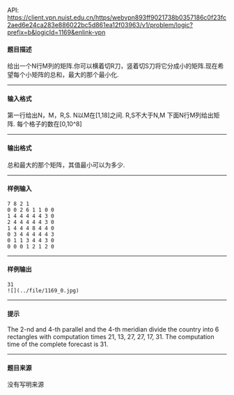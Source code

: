 API: https://client.vpn.nuist.edu.cn/https/webvpn893ff9021738b0357186c0f23fc2aed6e24ca283e886022bc5d861ea12f03963/v1/problem/logic?prefix=b&logicId=1169&enlink-vpn

#### 题目描述

给出一个N行M列的矩阵.你可以横着切R刀，竖着切S刀将它分成小的矩阵.现在希望每个小矩阵的总和，最大的那个最小化.

---

#### 输入格式

第一行给出N，M，R,S. N以M在\[1,18\]之间. R,S不大于N,M 下面N行M列给出矩阵. 每个格子的数在\[0,10^8\]

---

#### 输出格式

总和最大的那个矩阵，其值最小可以为多少.

---

#### 样例输入
```
7 8 2 1
0 0 2 6 1 1 0 0
1 4 4 4 4 4 3 0
2 4 4 4 4 4 3 0
1 4 4 4 8 4 4 0
0 3 4 4 4 4 4 3
0 1 1 3 4 4 3 0
0 0 0 1 2 1 2 0
```

---

#### 样例输出
```
31
![](../file/1169_0.jpg)
```

---

#### 提示

The 2-nd and 4-th parallel and the 4-th meridian divide the country into 6 rectangles with computation times 21, 13, 27, 27, 17, 31. The computation time of the complete forecast is 31.

---

#### 题目来源

没有写明来源